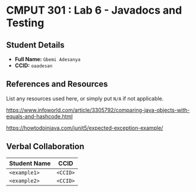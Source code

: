# CMPUT 301 : Lab 6 - Javadocs and Testing

## Student Details

- **Full Name:** `Gbemi Adesanya`
- **CCID:** `oaadesan`

## References and Resources

List any resources used here, or simply put `N/A` if not applicable.

https://www.infoworld.com/article/3305792/comparing-java-objects-with-equals-and-hashcode.html

https://howtodoinjava.com/junit5/expected-exception-example/

## Verbal Collaboration

| Student Name | CCID     |
| ------------ | -------- |
| `<example1>` | `<CCID>` |
| `<example2>` | `<CCID>` |
